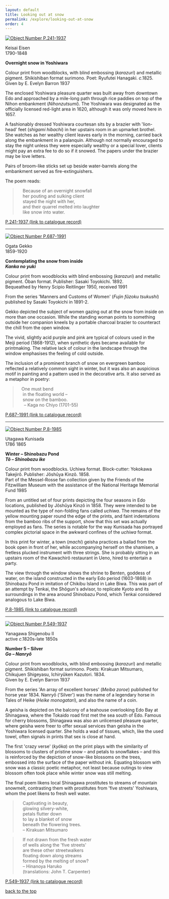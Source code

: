 ```yaml
---
layout: default
title: Looking out at snow
permalink: /explore/looking-out-at-snow
order: 4
---
```



 [![Object Number P.241-1937](../images/500/P.241-1937.jpg)](../../../_functions/imagewindow.php?/gallery/snowcountry/images/760/P.241-1937.jpg)   

Keisai Eisen  
1790-1848

**Overnight snow in Yoshiwara**

Colour print from woodblocks, with blind embossing (_karazuri_) and metallic pigment. Shikishiban format surimono. Poet: Ryufutei Hanagaki. _c_.1825.  
Given by E. Evelyn Barron 1937

The enclosed Yoshiwara pleasure quarter was built away from downtown Edo and approached by a mile-long path through rice paddies on top of the Nihon embankment (_Nihonzutsumi_). The Yoshiwara was designated as the officially licensed red-light area in 1620, although it was only moved here in 1657.

A fashionably dressed Yoshiwara courtesan sits by a brazier with 'lion-head' feet (_shigami hibachi_) in her upstairs room in an upmarket brothel. She watches as her wealthy client leaves early in the morning, carried back along the embankment in a palanquin. Although not normally encouraged to stay the night unless they were especially wealthy or a special lover, clients might pay an extra fee to do so if it snowed. The papers under the brazier may be love letters.

Pairs of broom-like sticks set up beside water-barrels along the embankment served as fire-extinguishers.

The poem reads:

>    Because of an overnight snowfall  
    her pouting and sulking client  
    stayed the night with her,  
    and their quarrel melted into laughter  
    like snow into water.

[P.241-1937 (link to catalogue record)](../../../id/object/182208.html)



* * *


 [![Object Number P.687-1991](../images/500/P.687-1991.jpg)](../../../_functions/imagewindow.php?/gallery/snowcountry/images/760/P.687-1991.jpg)   

Ogata Gekko  
1859-1920

**Contemplating the snow from inside**  
**_Kanka no yuki_**

Colour print from woodblocks with blind embossing (_karazuri_) and metallic pigment. Ôban format. Publisher: Sasaki Toyokichi. 1892.  
Bequeathed by Henry Scipio Reitlinger 1950, received 1991

From the series 'Manners and Customs of Women' (_Fujin fûzoku tsukushi_) published by Sasaki Toyokichi in 1891-2.

Gekko depicted the subject of women gazing out at the snow from inside on more than one occasion. While the standing woman points to something outside her companion kneels by a portable charcoal brazier to counteract the chill from the open window.

The vivid, slightly acid purple and pink are typical of colours used in the Meiji period (1868-1912), when synthetic dyes became available for printmaking. The relative lack of colour in the landscape through the window emphasises the feeling of cold outside.

The inclusion of a prominent branch of snow on evergreen bamboo reflected a relatively common sight in winter, but it was also an auspicious motif in painting and a pattern used in the decorative arts. It also served as a metaphor in poetry:

>   One must bend  
    in the floating world –  
    snow on the bamboo.  
     – Kaga no Chiyo (1701-55)

[P.687-1991 (link to catalogue record)](../../../id/object/190402.html)



* * *


 [![Object Number P.8-1985](../images/500/P.8-1985.jpg)](../../../_functions/imagewindow.php?/gallery/snowcountry/images/760/P.8-1985.jpg)   

Utagawa Kunisada  
1786 1865

**Winter – Shinobazu Pond**  
**_Tô – Shinobazu ike_**

Colour print from woodblocks. Uchiwa format. Block-cutter: Yokokawa Takejirô. Publisher: Jôshûya Kinzô. 1858.  
Part of the Messel-Rosse fan collection given by the Friends of the Fitzwilliam Museum with the assistance of the National Heritage Memorial Fund 1985

From an untitled set of four prints depicting the four seasons in Edo locations, published by Jôshûya Kinzô in 1858. They were intended to be mounted as the type of non-folding fans called _uchiwa_. The remains of the yellow mounting paper round the edge of the prints, and faint indentations from the bamboo ribs of the support, show that this set was actually employed as fans. The series is notable for the way Kunisada has portrayed complex pictorial space in the awkward confines of the _uchiwa_ format.

In this print for winter, a town (_machi_) geisha practices a ballad from the book open in front of her, while accompanying herself on the shamisen, a fretless plucked instrument with three strings. She is probably sitting in an upstairs room of the Kawachirô restaurant in Ueno, hired to entertain a party.

The view through the window shows the shrine to Benten, goddess of water, on the island constructed in the early Edo period (1603-1868) in Shinobazu Pond in imitation of Chikibu Island in Lake Biwa. This was part of an attempt by Tenkai, the Shôgun's advisor, to replicate Kyoto and its surroundings in the area around Shinobazu Pond, which Tenkai considered analogous to Lake Biwa.

[P.8-1985 (link to catalogue record)](../../../id/object/182776.html)



* * *


 [![Object Number P.549-1937](../images/500/P.549-1937.jpg)](../../../_functions/imagewindow.php?/gallery/snowcountry/images/760/P.549-1937.jpg)   

Yanagawa Shigenobu II  
active _c_.1820s-late 1850s

**Number 5 – Silver**  
**_Go – Nanryô_**

Colour print from woodblocks, with blind embossing (_karazuri_) and metallic pigment. Shikishiban format surimono. Poets: Kirakuan Mitsumaro, Chikujuen Shigeyasu, Ichiryûken Kazutori. 1834.  
Given by E. Evelyn Barron 1937

From the series 'An array of excellent horses' (_Meiba zoroe_) published for horse year 1834. Nanryô ('Silver') was the name of a legendary horse in Tales of Heike (_Heike monogatari_), and also the name of a coin.

A geisha is depicted on the balcony of a teahouse overlooking Edo Bay at Shinagawa, where the Tokaido road first met the sea south of Edo. Famous for cherry blossoms, Shinagawa was also an unlicensed pleasure quarter, where geisha were freer to offer sexual services than geisha in the Yoshiwara licensed quarter. She holds a wad of tissues, which, like the used towel, often signals in prints that sex is close at hand.

The first 'crazy verse' (_kyôka_) on the print plays with the similarity of blossoms to clusters of pristine snow – and petals to snowflakes – and this is reinforced by the depiction of snow-like blossoms on the trees, embossed into the surface of the paper without ink. Equating blossom with snow was a classic poetic metaphor, not least because outings to view blossom often took place while winter snow was still melting.

The final poem likens local Shinagawa prostitutes to streams of mountain snowmelt, contrasting them with prostitutes from 'five streets' Yoshiwara, whom the poet likens to fresh well water.

>    Captivating in beauty,  
    glowing silvery-white,  
    petals flutter down  
    to lay a blanket of snow  
    beneath the flowering trees.  
    – Kirakuan Mitsumaro

>    If not drawn from the fresh water  
    of wells along the 'five streets'  
    are these other streetwalkers  
    floating down along streams  
    formed by the melting of snow?  
    – Hinanoya Haruko  
    (translations: John T. Carpenter)

[P.549-1937 (link to catalogue record)](../../../id/object/182398.html)

[back to the top](index.html#top)
